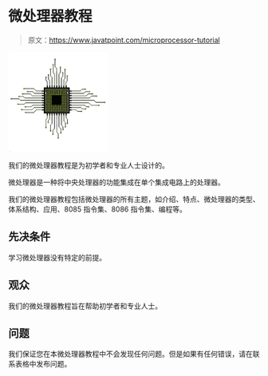 # 微处理器教程

> 原文：<https://www.javatpoint.com/microprocessor-tutorial>

![Microprocessor Tutorial](img/ebb2045354b154cff4f46299ae776293.png)

我们的微处理器教程是为初学者和专业人士设计的。

微处理器是一种将中央处理器的功能集成在单个集成电路上的处理器。

我们的微处理器教程包括微处理器的所有主题，如介绍、特点、微处理器的类型、体系结构、应用、8085 指令集、8086 指令集、编程等。

## 先决条件

学习微处理器没有特定的前提。

## 观众

我们的微处理器教程旨在帮助初学者和专业人士。

## 问题

我们保证您在本微处理器教程中不会发现任何问题。但是如果有任何错误，请在联系表格中发布问题。